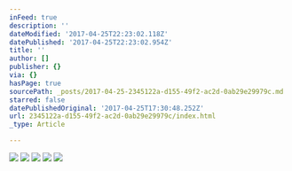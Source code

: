 ```yaml
---
inFeed: true
description: ''
dateModified: '2017-04-25T22:23:02.118Z'
datePublished: '2017-04-25T22:23:02.954Z'
title: ''
author: []
publisher: {}
via: {}
hasPage: true
sourcePath: _posts/2017-04-25-2345122a-d155-49f2-ac2d-0ab29e29979c.md
starred: false
datePublishedOriginal: '2017-04-25T17:30:48.252Z'
url: 2345122a-d155-49f2-ac2d-0ab29e29979c/index.html
_type: Article

---
```

![](https://the-grid-user-content.s3-us-west-2.amazonaws.com/7c6d2aab-9868-4bdd-9b92-dafd69ec075e.jpg)
![](https://the-grid-user-content.s3-us-west-2.amazonaws.com/58040239-841f-4ee5-adbb-cf1285037a2b.jpg)
![](https://the-grid-user-content.s3-us-west-2.amazonaws.com/31e41316-71ba-4d1e-bb65-48b42adc0e59.jpg)
![](https://the-grid-user-content.s3-us-west-2.amazonaws.com/29624bc8-6328-4663-8012-c3d499c571d1.jpg)
![](https://the-grid-user-content.s3-us-west-2.amazonaws.com/cf79868b-5438-45f7-ac06-ffab68b2db07.jpg)